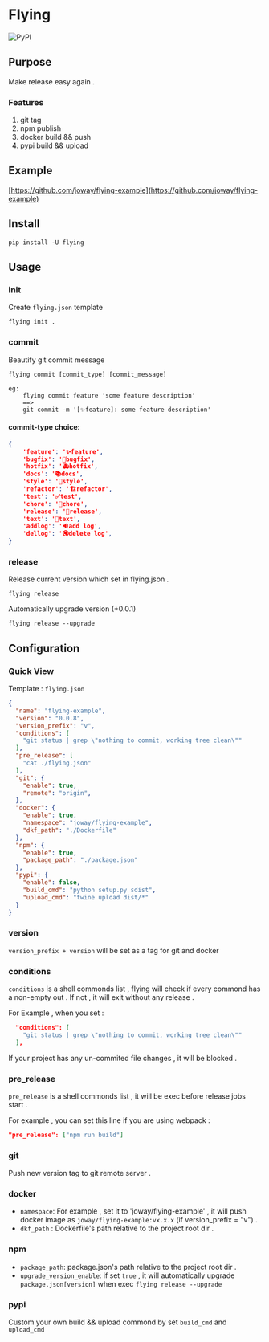 # Flying

![PyPI](https://img.shields.io/pypi/v/flying.svg)

## Purpose

Make release easy again .

### Features
1. git tag
2. npm publish
3. docker build && push
4. pypi build && upload

## Example

[https://github.com/joway/flying-example](https://github.com/joway/flying-example)

## Install

```shell
pip install -U flying
```

## Usage

### init

Create `flying.json` template

```shell
flying init .
```

### commit

Beautify git commit message

```shell
flying commit [commit_type] [commit_message]

eg:
    flying commit feature 'some feature description'
    ==>
    git commit -m '[✨feature]: some feature description'
```

#### commit-type choice:

```json
{
    'feature': '✨feature',
    'bugfix': '🐛bugfix',
    'hotfix': '🚑hotfix',
    'docs': '📚docs',
    'style': '🎨style',
    'refactor': '🏗️refactor',
    'test': '✅test',
    'chore': '🔨chore',
    'release': '🎉release',
    'text': '📝text',
    'addlog': '🔉add log',
    'dellog': '🔇delete log',
}
```


### release

Release current version which set in flying.json .

```shell
flying release
```

Automatically upgrade version (+0.0.1) 

```shell
flying release --upgrade
```

## Configuration

### Quick View

Template : `flying.json` 

```json
{
  "name": "flying-example",
  "version": "0.0.8",
  "version_prefix": "v",
  "conditions": [
    "git status | grep \"nothing to commit, working tree clean\""
  ],
  "pre_release": [
    "cat ./flying.json"
  ],
  "git": {
    "enable": true,
    "remote": "origin",
  },
  "docker": {
    "enable": true,
    "namespace": "joway/flying-example",
    "dkf_path": "./Dockerfile"
  },
  "npm": {
    "enable": true,
    "package_path": "./package.json"
  },
  "pypi": {
    "enable": false,
    "build_cmd": "python setup.py sdist",
    "upload_cmd": "twine upload dist/*"
  }
}
```

### version

`version_prefix + version` will be set as a tag for git and docker

### conditions

`conditions` is a shell commonds list , flying will check if every commond has a non-empty out . If not , it will exit without any release .

For Example , when you set :

```json
  "conditions": [
    "git status | grep \"nothing to commit, working tree clean\""
  ],
```

If your project has any un-commited file changes , it will be blocked .

### pre_release

`pre_release` is a shell commonds list , it will be exec before release jobs start .

For example , you can set this line if you are using webpack :

```json
"pre_release": ["npm run build"]
```

### git

Push new version tag to git remote server .

### docker

- `namespace`: For example , set it to 'joway/flying-example' , it will push docker image as `joway/flying-example:vx.x.x` (if version_prefix = "v") . 
- `dkf_path` : Dockerfile's path relative to the project root dir .

### npm

- `package_path`: package.json's path relative to the project root dir .
- `upgrade_version_enable`: if set `true` , it will automatically upgrade `package.json[version]` when exec `flying release --upgrade`

### pypi

Custom your own build && upload commond by set `build_cmd` and `upload_cmd`
